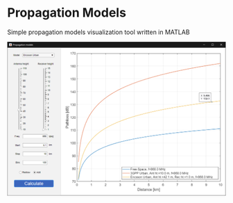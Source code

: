 # Propagation Models
Simple propagation models visualization tool written in MATLAB

![Application window](./app.png)